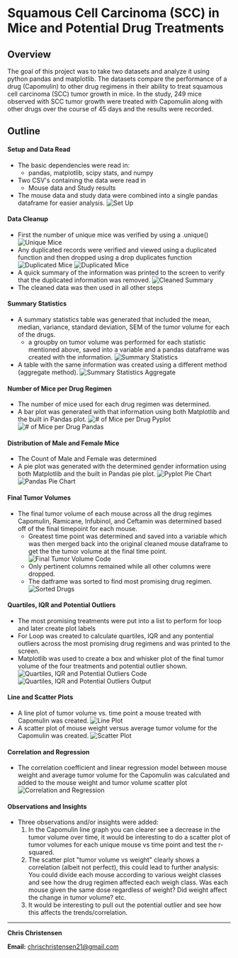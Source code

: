 # Squamous Cell Carcinoma (SCC) in Mice and Potential Drug Treatments 

## Overview

The goal of this project was to take two datasets and analyze it using python pandas and matplotlib. The datasets compare the performance of a drug (Capomulin) to other drug regimens in their ability to treat squamous cell carcinoma (SCC) tumor growth in mice. In the study, 249 mice observed with SCC tumor growth were treated with Capomulin along with other drugs over the course of 45 days and the results were recorded.

## Outline

#### Setup and Data Read

* The basic dependencies were read in:
  * pandas, matplotlib, scipy stats, and numpy
* Two CSV's containing the data were read in
  * Mouse data and Study results
* The mouse data and study data were combined into a single pandas dataframe for easier analysis.
![Set Up](https://github.com/chrischristensen21/Mouse-Drug-Analysis-Using-Pandas-and-Matplotlib/blob/main/Screen%20Shots/Set%20Up%20.png)

#### Data Cleanup

* First the number of unique mice was verified by using a .unique()
![Unique Mice](https://github.com/chrischristensen21/Mouse-Drug-Analysis-Using-Pandas-and-Matplotlib/blob/main/Screen%20Shots/Unique%20Mice.png)
* Any duplicated records were verified and viewed using a duplicated function and then dropped using a drop duplicates function
![Duplicated Mice](https://github.com/chrischristensen21/Mouse-Drug-Analysis-Using-Pandas-and-Matplotlib/blob/main/Screen%20Shots/Duplicated%20Mice%20Records.png)
![Duplicated Mice](https://github.com/chrischristensen21/Mouse-Drug-Analysis-Using-Pandas-and-Matplotlib/blob/main/Screen%20Shots/Drop%20Duplicates.png)
* A quick summary of the information was printed to the screen to verify that the duplicated information was removed.
![Cleaned Summary](https://github.com/chrischristensen21/Mouse-Drug-Analysis-Using-Pandas-and-Matplotlib/blob/main/Screen%20Shots/Cleaned%20Data%20Summary%20Info.png)
* The cleaned data was then used in all other steps

#### Summary Statistics

* A summary statistics table was generated that included the mean, median, variance, standard deviation, SEM of the tumor volume for each of the drugs.
  * a groupby on tumor volume was performed for each statistic mentioned above, saved into a variable and a pandas dataframe was created with the information.
![Summary Statistics](https://github.com/chrischristensen21/Mouse-Drug-Analysis-Using-Pandas-and-Matplotlib/blob/main/Screen%20Shots/Summary%20Statistics.png) 
* A table with the same information was created using a different method (aggregate method).
![Summary Statistics Aggregate](https://github.com/chrischristensen21/Mouse-Drug-Analysis-Using-Pandas-and-Matplotlib/blob/main/Screen%20Shots/Aggregate%20Method%20Summary%20Statistics.png)

#### Number of Mice per Drug Regimen

* The number of mice used for each drug regimen was determined.
* A bar plot was generated with that information using both Matplotlib and the built in Pandas plot.
![# of Mice per Drug Pyplot](https://github.com/chrischristensen21/Mouse-Drug-Analysis-Using-Pandas-and-Matplotlib/blob/main/Screen%20Shots/%23%20Mice%20Per%20Drug%20Pyplot%20Bar%20Chart.png)
![# of Mice per Drug Pandas](https://github.com/chrischristensen21/Mouse-Drug-Analysis-Using-Pandas-and-Matplotlib/blob/main/Screen%20Shots/%23%20Mice%20Per%20Drug%20Pandas%20Bar%20Chart.png)

#### Distribution of Male and Female Mice

* The Count of Male and Female was determined
* A pie plot was generated with the determined gender information using both Matplotlib and the built in Pandas pie plot.
![Pyplot Pie Chart](https://github.com/chrischristensen21/Mouse-Drug-Analysis-Using-Pandas-and-Matplotlib/blob/main/Screen%20Shots/Distribution%20of%20Male%20and%20Female%20Mice%20Pyplot.png)
![Pandas Pie Chart](https://github.com/chrischristensen21/Mouse-Drug-Analysis-Using-Pandas-and-Matplotlib/blob/main/Screen%20Shots/Distribution%20of%20Male%20and%20Female%20Mice%20Pandas.png)

#### Final Tumor Volumes

* The final tumor volume of each mouse across all the drug regimes  Capomulin, Ramicane, Infubinol, and Ceftamin was determined based off of the final timepoint for each mouse. 
  * Greatest time point was determined and saved into a variable which was then merged back into the original cleaned mouse dataframe to get the the tumor volume at the final time point.
![Final Tumor Volume Code](https://github.com/chrischristensen21/Mouse-Drug-Analysis-Using-Pandas-and-Matplotlib/blob/main/Screen%20Shots/Final%20Tumor%20Volumes%20per%20Drug%20Regimen%20Code.png)
  * Only pertinent columns remained while all other columns were dropped.
  * The datframe was sorted to find most promising drug regimen.
![Sorted Drugs](https://github.com/chrischristensen21/Mouse-Drug-Analysis-Using-Pandas-and-Matplotlib/blob/main/Screen%20Shots/Tumor%20Volumes%20Sorted.png)

#### Quartiles, IQR and Potential Outliers

* The most promising treatments were put into a list to perform for loop and later create plot labels
* For Loop was created to calculate quartiles, IQR and any pontential outliers across the most promising drug regimens and was printed to the screen.
* Matplotlib was used to create a box and whisker plot of the final tumor volume of the four treatments and potential outlier shown.
![Quartiles, IQR and Potential Outliers Code](https://github.com/chrischristensen21/Mouse-Drug-Analysis-Using-Pandas-and-Matplotlib/blob/main/Screen%20Shots/Quartiles%2C%20IQR%20and%20Potential%20Outliers%20Code.png)
![Quartiles, IQR and Potential Outliers Output](https://github.com/chrischristensen21/Mouse-Drug-Analysis-Using-Pandas-and-Matplotlib/blob/main/Screen%20Shots/Quartiles%2C%20IQR%20and%20Potential%20Outliers%20Output.png)

#### Line and Scatter Plots

*  A line plot of tumor volume vs. time point a mouse treated with Capomulin was created.
![Line Plot](https://github.com/chrischristensen21/Mouse-Drug-Analysis-Using-Pandas-and-Matplotlib/blob/main/Screen%20Shots/Line%20Plot.png)
* A scatter plot of mouse weight versus average tumor volume for the Capomulin was created.
![Scatter Plot](https://github.com/chrischristensen21/Mouse-Drug-Analysis-Using-Pandas-and-Matplotlib/blob/main/Screen%20Shots/Scatterplot.png)

#### Correlation and Regression

* The correlation coefficient and linear regression model between mouse weight and average tumor volume for the Capomulin was calculated and added to the mouse weight and tumor volume scatter plot
![Correlation and Regression](https://github.com/chrischristensen21/Mouse-Drug-Analysis-Using-Pandas-and-Matplotlib/blob/main/Screen%20Shots/Correlation%20and%20Regression%20Plot.png)

#### Observations and Insights

- Three observations and/or insights were added:
  1. In the Capomulin line graph you can clearer see a decrease in the tumor volume over time, it would be interesting to do a scatter plot of tumor volumes for each unique mouse vs time point and test the r-squared.
  2. The scatter plot "tumor volume vs weight" clearly shows a correlation (albeit not perfect), this could lead to further analysis: You could divide each mouse according to various weight classes and see how the drug regimen affected each weigh class. Was each mouse given the same dose regardless of weight? Did weight affect the change in tumor volume? etc.
  3. It would be interesting to pull out the potential outlier and see how this affects the trends/correlation.

---

**Chris Christensen**

**Email:** chrischristensen21@gmail.com
